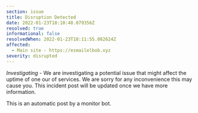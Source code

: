 ```yaml
---
section: issue
title: Disruption Detected
date: 2022-01-23T18:10:48.079356Z
resolved: true
informational: false
resolvedWhen: 2022-01-23T18:11:55.082624Z
affected:
  - Main site - https://esmailelbob.xyz
severity: disrupted
---
```

*Investigating* - We are investigating a potential issue that might affect the uptime of one our of services. We are sorry for any inconvenience this may cause you. This incident post will be updated once we have more information.

This is an automatic post by a monitor bot.
        